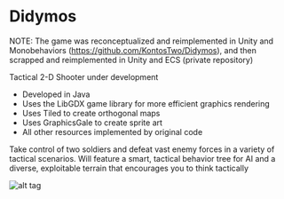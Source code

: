 # Didymos

NOTE: The game was reconceptualized and reimplemented in Unity and Monobehaviors (https://github.com/KontosTwo/Didymos), and then scrapped and reimplemented in Unity and ECS (private repository)

Tactical 2-D Shooter under development
- Developed in Java
- Uses the LibGDX game library for more efficient graphics rendering
- Uses Tiled to create orthogonal maps
- Uses GraphicsGale to create sprite art
- All other resources implemented by original code

Take control of two soldiers and defeat vast enemy forces in a variety of tactical scenarios. Will feature a smart, tactical behavior tree for AI and a diverse, exploitable terrain that encourages you to think tactically

![alt tag](http://imgur.com/dM830Og.png)
